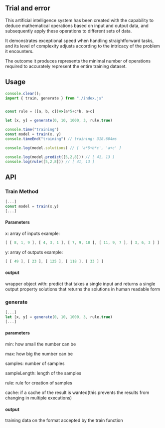 ## Trial and error

This artificial intelligence system has been created with the capability to deduce mathematical operations based on input and output data, and subsequently apply these operations to different sets of data.

It demonstrates exceptional speed when handling straightforward tasks, and its level of complexity adjusts according to the intricacy of the problem it encounters.

The outcome it produces represents the minimal number of operations required to accurately represent the entire training dataset.

## Usage

```js
console.clear();
import { train, generate } from "./index.js"


const rule = ([a, b, c])=>[a*5+c*b, a+c]

let [x, y] = generate(0, 10, 1000, 3, rule,true)

console.time("training")
const model = train(x, y)
console.timeEnd("training") // training: 318.604ms

console.log(model.solutions) // [ 'a*5+b*c', 'a+c' ]

console.log(model.predict([5,2,8])) // [ 41, 13 ]
console.log(rule([5,2,8])) // [ 41, 13 ]

```


## API

### Train Method  
```js
[...]
const model = train(x,y)
[...]
```

#### Parameters

x: array of inputs
example:
```js 
[ [ 8, 1, 9 ], [ 4, 3, 1 ], [ 7, 9, 10 ], [ 11, 9, 7 ], [ 3, 6, 3 ] ]
```
y: array of outputs
example:
```js 
[ [ 49 ], [ 23 ], [ 125 ], [ 118 ], [ 33 ] ]
```

#### output

wrapper object with:
     predict that takes a single input and returns a single output
     property solutions that returns the solutions in human readable form

### generate


```js
[...]
let [x, y] = generate(0, 10, 1000, 3, rule,true)
[...]
```

#### parameters
min: how small the number can be

max: how big the number can be

samples: number of samples

sampleLength: length of the samples

rule: rule for creation of samples

cache: if a cache of the result is wanted(this prevents the results from changing in multiple executions)
#### output
training data on the format accepted by the train function

